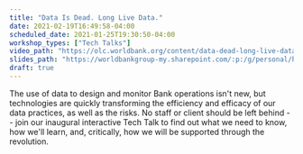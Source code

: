 ```yaml
---
title: "Data Is Dead. Long Live Data."
date: 2021-02-19T16:49:58-04:00
scheduled_date: 2021-01-25T19:30:50-04:00
workshop_types: ["Tech Talks"]
video_path: "https://olc.worldbank.org/content/data-dead-long-live-data"
slides_path: "https://worldbankgroup-my.sharepoint.com/:p:/g/personal/hkrambeck_worldbank_org/EUcQn2UDLUtNj6D-nblFUyAB-kK96uS85hJr2835OQZrrw?e=huIR04"
draft: true
---
```


The use of data to design and monitor Bank operations isn't new, but technologies are quickly transforming the efficiency and efficacy of our data practices, as well as the risks. No staff or client should be left behind -- join our inaugural interactive Tech Talk to find out what we need to know, how we'll learn, and, critically, how we will be supported through the revolution.